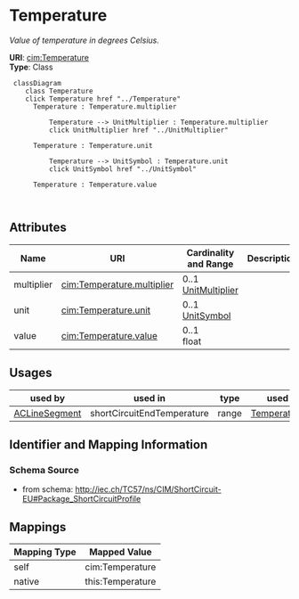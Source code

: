 # Temperature


_Value of temperature in degrees Celsius._





**URI**: [cim:Temperature](http://iec.ch/TC57/CIM100#Temperature)<br />
**Type**: Class




```mermaid
 classDiagram
    class Temperature
    click Temperature href "../Temperature"
      Temperature : Temperature.multiplier
        
          Temperature --> UnitMultiplier : Temperature.multiplier
          click UnitMultiplier href "../UnitMultiplier"
        
      Temperature : Temperature.unit
        
          Temperature --> UnitSymbol : Temperature.unit
          click UnitSymbol href "../UnitSymbol"
        
      Temperature : Temperature.value
        
      
```




<!-- no inheritance hierarchy -->


## Attributes


| Name | URI | Cardinality and Range | Description | Inheritance |
| ---  | --- | --- | --- | --- |
| multiplier | [cim:Temperature.multiplier](http://iec.ch/TC57/CIM100#Temperature.multiplier) | 0..1 <br />  [UnitMultiplier](UnitMultiplier.md)  |  | direct |
| unit | [cim:Temperature.unit](http://iec.ch/TC57/CIM100#Temperature.unit) | 0..1 <br />  [UnitSymbol](UnitSymbol.md)  |  | direct |
| value | [cim:Temperature.value](http://iec.ch/TC57/CIM100#Temperature.value) | 0..1 <br />  float  |  | direct |





## Usages

| used by | used in | type | used |
| ---  | --- | --- | --- |
| [ACLineSegment](ACLineSegment.md) | shortCircuitEndTemperature | range | [Temperature](Temperature.md) |






## Identifier and Mapping Information







### Schema Source


* from schema: http://iec.ch/TC57/ns/CIM/ShortCircuit-EU#Package_ShortCircuitProfile





## Mappings

| Mapping Type | Mapped Value |
| ---  | ---  |
| self | cim:Temperature |
| native | this:Temperature |




